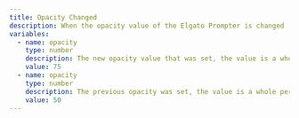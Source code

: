 ```yaml
---
title: Opacity Changed
description: When the opacity value of the Elgato Prompter is changed
variables:
  - name: opacity
    type: number
    description: The new opacity value that was set, the value is a whole percentage
    value: 75
  - name: opacity
    type: number
    description: The previous opacity was set, the value is a whole percentage
    value: 50
---
```

